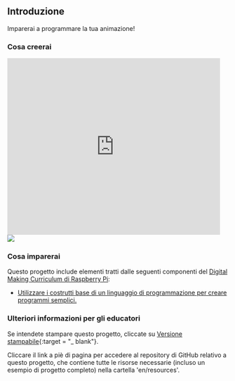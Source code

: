 ## Introduzione

Imparerai a programmare la tua animazione!

### Cosa creerai

<div class="scratch-preview">
  <iframe allowtransparency="true" width="485" height="402" src="https://scratch.mit.edu/projects/embed/26818098/?autostart=false" frameborder="0"></iframe>
  <img src="images/space-final.png">
</div>

### Cosa imparerai

Questo progetto include elementi tratti dalle seguenti componenti del [Digital Making Curriculum di Raspberry Pi](http://rpf.io/curriculum):

+ [Utilizzare i costrutti base di un linguaggio di programmazione per creare programmi semplici.](https://www.raspberrypi.org/curriculum/programming/creator)

### Ulteriori informazioni per gli educatori

Se intendete stampare questo progetto, cliccate su [Versione stampabile](https://projects.raspberrypi.org/en/projects/lost-in-space/print){:target = "_ blank"}.

Cliccare il link a piè di pagina per accedere al repository di GitHub relativo a questo progetto, che contiene tutte le risorse necessarie (incluso un esempio di progetto completo) nella cartella 'en/resources'.